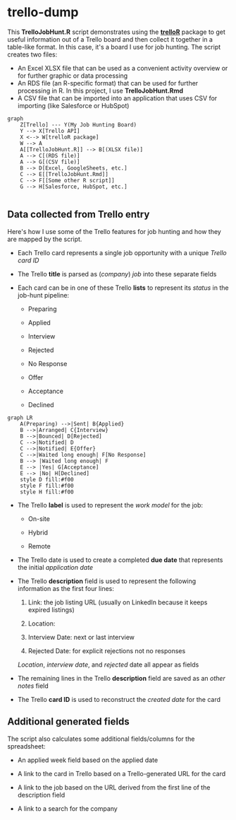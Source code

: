 # trello-dump

This **TrelloJobHunt.R** script demonstrates using the [**trelloR**](https://github.com/jchrom/trelloR) package to get useful information out of a Trello board and then collect it together in a table-like format. In this case, it's a board I use for job hunting. The script creates two files:

-   An Excel XLSX file that can be used as a convenient activity overview or for further graphic or data processing 
-   An RDS file (an R-specific format) that can be used for further processing in R. In this project, I use **TrelloJobHunt.Rmd**
-   A CSV file that can be imported into an application that uses CSV for importing (like Salesforce or HubSpot) 

```mermaid
graph 
    Z[Trello] --- Y(My Job Hunting Board)
    Y --> X[Trello API] 
    X <--> W[trelloR package] 
    W --> A
    A[[TrelloJobHunt.R]] --> B[(XLSX file)]
    A --> C[(RDS file)]
    A --> G[(CSV file)]
    B --> D[Excel, GoogleSheets, etc.]
    C --> E[[TrelloJobHunt.Rmd]]
    C --> F[[Some other R script]]
    G --> H[Salesforce, HubSpot, etc.]
   
```


## Data collected from Trello entry

Here's how I use some of the Trello features for job hunting and how they are mapped by the script.

-   Each Trello card represents a single job opportunity with a unique *Trello card ID*

-   The Trello **title** is parsed as (*company*) *job* into these separate fields

- Each card can be in one of these Trello **lists** to represent its *status* in the job-hunt pipeline:

  -   Preparing

  -   Applied

  -   Interview

  -   Rejected

  -   No Response

  -   Offer

  -   Acceptance

  -   Declined

```mermaid
graph LR
    A(Preparing) -->|Sent| B{Applied}
    B -->|Arranged| C{Interview}
    B -->|Bounced| D[Rejected]
    C -->|Notified| D
    C -->|Notified| E{Offer}
    C -->|Waited long enough| F[No Response]
    B --> |Waited long enough| F
    E --> |Yes| G[Acceptance]
    E --> |No| H[Declined]
    style D fill:#f00
    style F fill:#f00
    style H fill:#f00
```

-   The Trello **label** is used to represent the *work model* for the job:

    -   On-site

    -   Hybrid

    -   Remote

-   The Trello date is used to create a completed **due date** that represents the initial *application date*

-   The Trello **description** field is used to represent the following information as the first four lines:

    1.  Link: the job listing URL (usually on LinkedIn because it keeps expired listings)

    2.  Location:

    3.  Interview Date: next or last interview

    4.  Rejected Date: for explicit rejections not no responses

    *Location*, *interview date*, and *rejected* date all appear as fields

-   The remaining lines in the Trello **description** field are saved as an *other notes* field

-   The Trello **card ID** is used to reconstruct the *created date* for the card

## Additional generated fields

The script also calculates some additional fields/columns for the spreadsheet:

-   An applied week field based on the applied date

-   A link to the card in Trello based on a Trello-generated URL for the card

-   A link to the job based on the URL derived from the first line of the description field

-   A link to a search for the company
